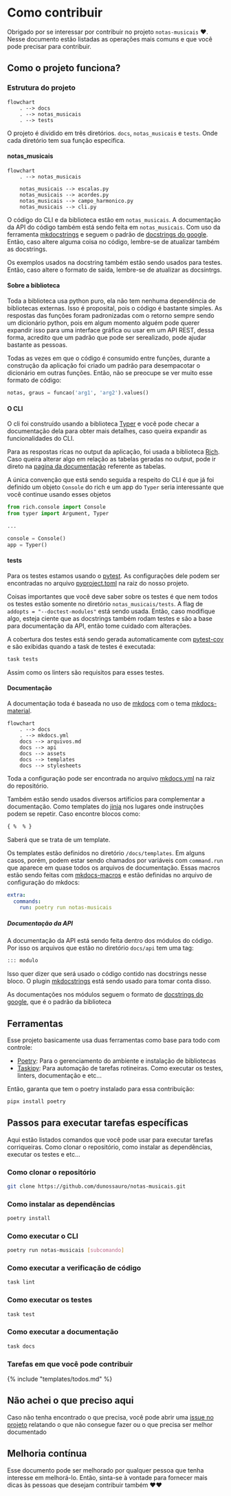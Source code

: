 # Como contribuir

Obrigado por se interessar por contribuir no projeto `notas-musicais` :heart:. Nesse documento estão listadas as operações mais comuns e que você pode precisar para contribuir.

## Como o projeto funciona?

### Estrutura do projeto

```mermaid
flowchart
    . --> docs
	. --> notas_musicais
	. --> tests
```

O projeto é dividido em três diretórios. `docs`, `notas_musicais` e `tests`. Onde cada diretório tem sua função especifica.

#### notas_musicais

```mermaid
flowchart
	. --> notas_musicais
	
	notas_musicais --> escalas.py
	notas_musicais --> acordes.py
	notas_musicais --> campo_harmonico.py
	notas_musicais --> cli.py
```

O código do CLI e da biblioteca estão em `notas_musicais`. A documentação da API do código também está sendo feita em `notas_musicais`. Com uso da ferramenta [mkdocstrings](https://mkdocstrings.github.io/) e seguem o padrão de [docstrings do google](https://sphinxcontrib-napoleon.readthedocs.io/en/latest/example_google.html). Então, caso altere alguma coisa no código, lembre-se de atualizar também as docstrings.

Os exemplos usados na docstring também estão sendo usados para testes. Então, caso altere o formato de saída, lembre-se de atualizar as docsintrgs.

#### Sobre a biblioteca

Toda a biblioteca usa python puro, ela não tem nenhuma dependência de bibliotecas externas. Isso é proposital, pois o código é bastante simples. As respostas das funções foram padronizadas com o retorno sempre sendo um dicionário python, pois em algum momento alguém pode querer expandir isso para uma interface gráfica ou usar em um API REST, dessa forma, acredito que um padrão que pode ser serealizado, pode ajudar bastante as pessoas.

Todas as vezes em que o código é consumido entre funções, durante a construção da aplicação foi criado um padrão para desempacotar o dicionário em outras funções. Então, não se preocupe se ver muito esse formato de código:

```py
notas, graus = funcao('arg1', 'arg2').values()
```

#### O CLI

O cli foi construído usando a biblioteca [Typer](https://typer.tiangolo.com/) e você pode checar a documentação dela para obter mais detalhes, caso queira expandir as funcionalidades do CLI.

Para as respostas ricas no output da aplicação, foi usada a biblioteca [Rich](https://rich.readthedocs.io/en/stable/introduction.html). Caso queira alterar algo em relação as tabelas geradas no output, pode ir direto na [pagina da documentação](https://rich.readthedocs.io/en/stable/tables.html) referente as tabelas.

A única convenção que está sendo seguida a respeito do CLI é que já foi definido um objeto `Console` do rich e um app do `Typer` seria interessante que você continue usando esses objetos

```py title="notas_musicais/cli.py"
from rich.console import Console
from typer import Argument, Typer

...

console = Console()
app = Typer()
```

#### tests

Para os testes estamos usando o [pytest](https://docs.pytest.org/). As configurações dele podem ser encontradas no arquivo [pyproject.toml](https://github.com/dunossauro/notas-musicais/blob/main/pyproject.toml) na raiz do nosso projeto.

Coisas importantes que você deve saber sobre os testes é que nem todos os testes estão somente no diretório `notas_musicais/tests`. A flag de `addopts = "--doctest-modules"` está sendo usada. Então, caso modifique algo, esteja ciente que as docstrings também rodam testes e são a base para documentação da API, então tome cuidado com alterações.

A cobertura dos testes está sendo gerada automaticamente com [pytest-cov](https://github.com/pytest-dev/pytest-cov) e são exibidas quando a task de testes é executada:

```bash
task tests
```

Assim como os linters são requisitos para esses testes.

#### Documentação

A documentação toda é baseada no uso de [mkdocs](https://www.mkdocs.org/) com o tema [mkdocs-material](https://squidfunk.github.io/mkdocs-material/).

```mermaid
flowchart
    . --> docs
    . --> mkdocs.yml
	docs --> arquivos.md
	docs --> api
	docs --> assets
	docs --> templates
	docs --> stylesheets
```

Toda a configuração pode ser encontrada no arquivo [mkdocs.yml](https://github.com/dunossauro/notas-musicais/blob/main/mkdocs.yml) na raiz do repositório.

Também estão sendo usados diversos artifícios para complementar a documentação. Como templates do [jinja](https://jinja.palletsprojects.com/en/3.1.x/) nos lugares onde instruções podem se repetir. Caso encontre blocos como:

```html
{ %  % }
```

Saberá que se trata de um template.

Os templates estão definidos no diretório `/docs/templates`. Em alguns casos, porém, podem estar sendo chamados por variáveis com `command.run` que aparece em quase todos os arquivos de documentação. Essas macros estão sendo feitas com [mkdocs-macros](https://mkdocs-macros-plugin.readthedocs.io/en/latest/) e estão definidas no arquivo de configuração do mkdocs:

```yaml
extra:
  commands:
    run: poetry run notas-musicais
```

##### Documentação da API

A documentação da API está sendo feita dentro dos módulos do código. Por isso os arquivos que estão no diretório `docs/api` tem uma tag:

```md
::: modulo
```

Isso quer dizer que será usado o código contido nas docstrings nesse bloco. O plugin [mkdocstrings](https://mkdocstrings.github.io/) está sendo usado para tomar conta disso.

As documentações nos módulos seguem o formato de [docstrings do google](https://sphinxcontrib-napoleon.readthedocs.io/en/latest/example_google.html), que é o padrão da biblioteca


## Ferramentas

Esse projeto basicamente usa duas ferramentas como base para todo com controle:

- [Poetry](https://python-poetry.org/): Para o gerenciamento do ambiente e instalação de bibliotecas
- [Taskipy](https://github.com/illBeRoy/taskipy): Para automação de tarefas rotineiras. Como executar os testes, linters, documentação e etc...

Então, garanta que tem o poetry instalado para essa contribuição:

```bash
pipx install poetry
```


## Passos para executar tarefas específicas

Aqui estão listados comandos que você pode usar para executar tarefas corriqueiras. Como clonar o repositório, como instalar as dependências, executar os testes e etc...

### Como clonar o repositório

```bash
git clone https://github.com/dunossauro/notas-musicais.git
```

### Como instalar as dependências

```bash
poetry install
```

### Como executar o CLI

```bash
poetry run notas-musicais [subcomando]
```

### Como executar a verificação de código

```bash
task lint
```

### Como executar os testes

```bash
task test
```

### Como executar a documentação

```bash
task docs
```

### Tarefas em que você pode contribuir

{% include "templates/todos.md" %}


## Não achei o que preciso aqui

Caso não tenha encontrado o que precisa, você pode abrir uma [issue no projeto](https://github.com/dunossauro/notas-musicais/issues) relatando o que não consegue fazer ou o que precisa ser melhor documentado

## Melhoria contínua

Esse documento pode ser melhorado por qualquer pessoa que tenha interesse em melhorá-lo. Então, sinta-se à vontade para fornecer mais dicas às pessoas que desejam contribuir também ❤️❤️
